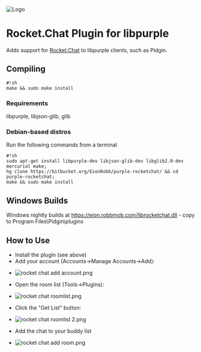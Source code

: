 ![Logo](https://bitbucket.org/EionRobb/purple-rocketchat/avatar)
# Rocket.Chat Plugin for libpurple #

Adds support for [Rocket.Chat](https://rocket.chat/) to libpurple clients, such as Pidgin.

## Compiling ##
```
#!sh
make && sudo make install
```

### Requirements ###
libpurple, libjson-glib, glib

### Debian-based distros ###
Run the following commands from a terminal

```
#!sh
sudo apt-get install libpurple-dev libjson-glib-dev libglib2.0-dev mercurial make;
hg clone https://bitbucket.org/EionRobb/purple-rocketchat/ && cd purple-rocketchat;
make && sudo make install
```

## Windows Builds ##
Windows nightly builds at https://eion.robbmob.com/librocketchat.dll - copy to Program Files\Pidgin\plugins

## How to Use ##
* Install the plugin (see above)
* Add your account (Accounts->Manage Accounts->Add):
+ ![rocket chat add account.png](https://bitbucket.org/repo/gEprjk/images/3996485994-rocket%20chat%20add%20account.png)
* Open the room list (Tools->Plugins):
+ ![rocket chat roomlist.png](https://bitbucket.org/repo/gEprjk/images/4264884259-rocket%20chat%20roomlist.png)
* Click the "Get List" button:
+ ![rocket chat roomlist 2.png](https://bitbucket.org/repo/gEprjk/images/2591558922-rocket%20chat%20roomlist%202.png)
* Add the chat to your buddy list
+ ![rocket chat add room.png](https://bitbucket.org/repo/gEprjk/images/853635018-rocket%20chat%20add%20room.png)